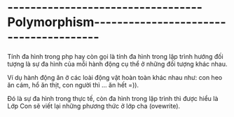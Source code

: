 # ----------------------------------Polymorphism---------------------------------------

Tính đa hình trong php hay còn gọi là tính đa hình trong lập trình hướng đối tượng là sự đa hình của mỗi hành động cụ thể ở những đối tượng khác nhau. 

Ví dụ hành động ăn ở các loài động vật hoàn toàn khác nhau như: con heo ăn cám, hổ ăn thịt, con người thì ... ăn hết =)).

Đó là sự đa hình trong thực tế, còn đa hình trong lập trình thì được hiểu là Lớp Con sẽ viết lại những phương thức ở lớp cha (ovewrite).